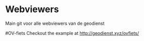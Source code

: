 # Webviewers
Main git voor alle webviewers van de geodienst

#OV-fiets
Checkout the example at http://geodienst.xyz/ovfiets/
